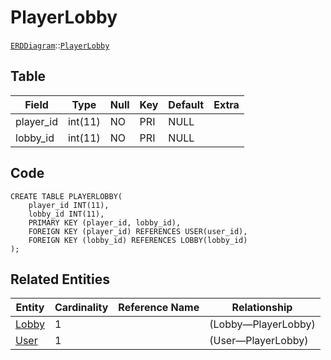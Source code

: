 # PlayerLobby
[```ERDDiagram```](/ERD/ERDDiagram.md)::[```PlayerLobby```](/ERD/PlayerLobby.md)

## Table

| Field | Type | Null | Key | Default | Extra |
|-----|-----|-----|-----|-----|-----|
| player_id | int(11) | NO | PRI | NULL |  |
| lobby_id | int(11) | NO | PRI | NULL |  |

## Code
```MySQL
CREATE TABLE PLAYERLOBBY(
	player_id INT(11),
	lobby_id INT(11),
	PRIMARY KEY (player_id, lobby_id),
	FOREIGN KEY (player_id) REFERENCES USER(user_id),
	FOREIGN KEY (lobby_id) REFERENCES LOBBY(lobby_id)
);
```

## Related Entities

| Entity | Cardinality | Reference Name | Relationship |
|-----|-----|-----|-----|
| [Lobby](/ERD/Lobby.md) | 1 |  | (Lobby—PlayerLobby) |
| [User](/User.md) | 1 |  | (User—PlayerLobby) |

